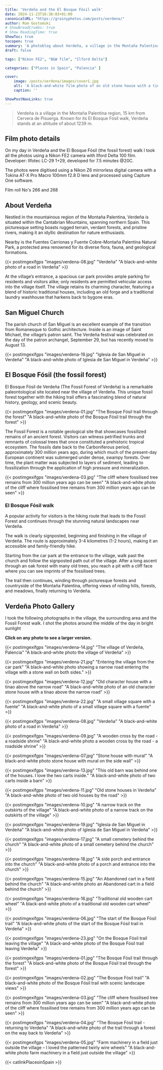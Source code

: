 ```yaml
---
title: 'Verdeña and the El Bosque Fósil walk'
date: 2024-11-23T16:38:03+01:00
canonicalURL: "https://grainyphotos.com/posts/verdena/"
author: Rom Gostomski
# ShowBreadCrumbs: true
# Show ReadingTime: true
ShowToc: true
tocopen: true
summary: 'A photoblog about Verdeña, a village in the Montaña Palentina region, 15 km from Cervera de Pisuerga. Known for the nearby El Bosque Fósil walk, Verdeña stands at an altitude of about 1239 m.'
draft: false

tags: ["Nikon FE2", "B&W film", "Ilford Delta"]

categories: ["Places in Spain", "Palencia" ]

cover:
    image: /posts/verdena/images/cover1.jpg
    alt: 'A black-and-white film photo of on old stone house with a tinao in the village of Verdeña, Palencia, Spain'
    caption: ''

ShowPostNavLinks: true
---
```

> Verdeña is a village in the Montaña Palentina region, 15 km from Cervera de Pisuerga. Known for its El Bosque Fósil walk, Verdeña stands at an altitude of about 1239 m.

## Film photo details

On my day in Verdeña and the El Bosque Fósil (the fossil forest) walk I took all the photos using a Nikon FE2 camera with Ilford Delta 100 film. Developer: Ilfotec LC-29 1+29, developed for 7.5 minutes @20C.

The photos were digitised using a Nikon Z6 mirrorless digital camera with a Tokina AT-X Pro Macro 100mm f2.8 D lens and processed using Capture One software.

Film roll No's 266 and 268

## About Verdeña

Nestled in the mountainous region of the Montaña Palentina, Verdeña is situated within the Cantabrian Mountains, spanning northern Spain. This picturesque setting boasts rugged terrain, verdant forests, and pristine rivers, making it an idyllic destination for nature enthusiasts.

Nearby is the Fuentes Carrionas y Fuente Cobre-Montaña Palentina Natural Park, a protected area renowned for its diverse flora, fauna, and geological formations.

{{< postimgexifgps "images/verdena-08.jpg" 
"Verdeña" 
"A black-and-white photo of a road in Verdeña" >}}

At the village’s entrance, a spacious car park provides ample parking for residents and visitors alike; only residents are permitted vehicular access into the village itself. The village retains its charming character, featuring a blend of historic traditional houses, including an old forge and a traditional laundry washhouse that harkens back to bygone eras.

## San Miguel Church

The parish church of San Miguel is an excellent example of the transition from Romanesque to Gothic architecture. Inside is an image of Saint Michael, the village’s patron saint. The Verdeña festival was celebrated on the day of the patron archangel, September 29, but has recently moved to August 13.

{{< postimgexifgps "images/verdena-19.jpg" 
"Iglesia de San Miguel in Verdeña" 
"A black-and-white photo of Iglesia de San Miguel in Verdeña" >}}

## El Bosque Fósil (the fossil forest)

El Bosque Fósil de Verdeña (The Fossil Forest of Verdeña) is a remarkable paleontological site located near the village of Verdeña. This unique fossil forest together with the hiking trail offers a fascinating blend of natural history, geology, and scenic beauty.

{{< postimgexifgps "images/verdena-01.jpg" 
"The Bosque Fósil trail through the forest" 
"A black-and-white photo of the Bosque Fósil trail through the forest" >}}

The Fossil Forest is a notable geological site that showcases fossilized remains of an ancient forest. Visitors can witness petrified trunks and remnants of colossal trees that once constituted a prehistoric tropical ecosystem. The fossils date back to the Carboniferous period, approximately 300 million years ago, during which much of the present-day European continent was submerged under dense, swampy forests. Over time, the plant matter was subjected to layers of sediment, leading to fossilization through the application of high pressure and mineralization.

{{< postimgexifgps "images/verdena-03.jpg" 
"The cliff where fossilised tree remains from 300 million years ago can be seen" 
"A black-and-white photo of the cliff where fossilised tree remains from 300 million years ago can be seen" >}}

### El Bosque Fósil walk

A popular activity for visitors is the hiking route that leads to the Fossil Forest and continues through the stunning natural landscapes near Verdeña.

The walk is clearly signposted, beginning and finishing in the village of Verdeña. The route is approximately 3-4 kilometres (1-2 hours), making it an accessible and family-friendly hike. 

Starting from the car park at the entrance to the village, walk past the church and follow the signposted path out of the village. After a long ascent through an oak forest with many old trees, you reach a pit with a cliff face where you can see imprints of the fossilised trees.

The trail then continues, winding through picturesque forests and countryside of the Montaña Palentina, offering views of rolling hills, forests, and meadows, finally returning to Verdeña.

## Verdeña Photo Gallery

I took the following photographs in the village, the surrounding area and the Fossil Forest walk. I shot the photos around the middle of the day in bright sunlight

**Click on any photo to see a larger version.**

{{< postimgexifgps "images/verdena-14.jpg" 
"The village of Verdeña, Palencia" 
"A black-and-white photo the village of Verdeña" >}}

{{< postimgexifgps "images/verdena-21.jpg" 
"Entering the village from the car park" 
"A black-and-white photo showing a narrow road entering the village with a stone wall on both sides." >}}

{{< postimgexifgps "images/verdena-12.jpg" 
"Old character house with a tinao above the narrow road" 
"A black-and-white photo of an old character stone house with a tinao above the narrow road" >}}

{{< postimgexifgps "images/verdena-22.jpg" 
"A small village square with a fuente" 
"A black-and-white photo of a small village square with a fuente" >}}

{{< postimgexifgps "images/verdena-08.jpg" 
"Verdeña" 
"A black-and-white photo of a road in Verdeña" >}}

{{< postimgexifgps "images/verdena-09.jpg" 
"A wooden cross by the road - a roadside shrine" 
"A black-and-white photo a wooden cross by the road - a roadside shrine" >}}

{{< postimgexifgps "images/verdena-07.jpg" 
"Stone house with mural" 
"A black-and-white photo stone house with mural on the side wall" >}}

{{< postimgexifgps "images/verdena-13.jpg" 
"This old barn was behind one of the houses. I love the two carts inside." 
"A black-and-white photo of two carts inside a barn" >}}

{{< postimgexifgps "images/verdena-11.jpg" 
"Old stone houses in Verdeña" 
"A black-and-white photo of two old houses by the road" >}}

{{< postimgexifgps "images/verdena-10.jpg" 
"A narrow track on the outskirts of the village" 
"A black-and-white photo of a narrow track on the outskirts of the village" >}}

{{< postimgexifgps "images/verdena-19.jpg" 
"Iglesia de San Miguel in Verdeña" 
"A black-and-white photo of Iglesia de San Miguel in Verdeña" >}}

{{< postimgexifgps "images/verdena-17.jpg" 
"A small cemetery behind the church" 
"A black-and-white photo of a small cemetery behind the church" >}}

{{< postimgexifgps "images/verdena-18.jpg" 
"A side porch and entrance into the church" 
"A black-and-white photo of a porch and entrance into the church" >}}

{{< postimgexifgps "images/verdena-15.jpg" 
"An Abandoned cart in a field behind the church" 
"A black-and-white photo an Abandoned cart in a field behind the church" >}}

{{< postimgexifgps "images/verdena-16.jpg" 
"Traditional old wooden cart wheel" 
"A black-and-white photo of a traditional old wooden cart wheel" >}}

{{< postimgexifgps "images/verdena-06.jpg" 
"The start of the Bosque Fósil trail" 
"A black-and-white photo of the start of the Bosque Fósil trail in Verdeña" >}}

{{< postimgexifgps "images/verdena-23.jpg" 
"On the Bosque Fósil trail leaving the village" 
"A black-and-white photo of the Bosque Fósil trail leaving Verdeña" >}}

{{< postimgexifgps "images/verdena-01.jpg" 
"The Bosque Fósil trail through the forest" 
"A black-and-white photo of the Bosque Fósil trail through the forest" >}}

{{< postimgexifgps "images/verdena-02.jpg" 
"The Bosque Fósil trail" 
"A black-and-white photo of the Bosque Fósil trail with scenic landscape views" >}}

{{< postimgexifgps "images/verdena-03.jpg" 
"The cliff where fossilised tree remains from 300 million years ago can be seen" 
"A black-and-white photo of the cliff where fossilised tree remains from 300 million years ago can be seen" >}}

{{< postimgexifgps "images/verdena-04.jpg" 
"The Bosque Fósil trail - returning to Verdeña" 
"A black-and-white photo of the trail through a forest on the way back to Verdeña" >}}

{{< postimgexifgps "images/verdena-05.jpg" 
"Farm machinery in a field just outside the village – I loved the patterned twirly wire wheels" 
"A black-and-white photo farm machinery in a field just outside the village" >}}

{{< catlinkPlacesinSpain >}}